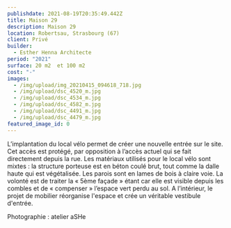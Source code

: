 ```yaml
---
publishdate: 2021-08-19T20:35:49.442Z
title: Maison 29
description: Maison 29
location: Robertsau, Strasbourg (67)
client: Privé
builder:
  - Esther Henna Architecte
period: "2021"
surface: 20 m2  et 100 m2
cost: "-"
images:
  - /img/upload/img_20210415_094618_718.jpg
  - /img/upload/dsc_4520_m.jpg
  - /img/upload/dsc_4534_m.jpg
  - /img/upload/dsc_4582_m.jpg
  - /img/upload/dsc_4491_m.jpg
  - /img/upload/dsc_4479_m.jpg
featured_image_id: 0
---
```

L’implantation du local vélo permet de créer une nouvelle entrée sur le site. Cet accès est protégé, par opposition à l’accès actuel qui se fait directement depuis la rue. Les matériaux utilisés pour le local vélo sont mixtes : la structure porteuse est en béton coulé brut, tout comme la dalle haute qui est végétalisée. Les parois sont en lames de bois à claire voie. La volonté est de traiter la  « 5ème façade » étant car elle est visible depuis les combles et de « compenser » l’espace vert perdu au sol. A l’intérieur, le projet de mobilier réorganise l'espace et crée un véritable vestibule d'entrée.

P﻿hotographie : atelier aSHe